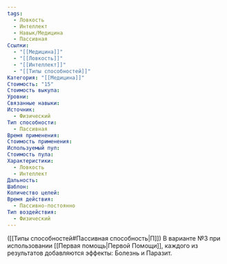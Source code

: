 ```yaml
---
tags:
  - Ловкость
  - Интеллект
  - Навык/Медицина
  - Пассивная
Ссылки:
  - "[[Медицина]]"
  - "[[Ловкость]]"
  - "[[Интеллект]]"
  - "[[Типы способностей]]"
Категория: "[[Медицина]]"
Стоимость: "15"
Стоимость выкупа: 
Уровни: 
Связанные навыки: 
Источник:
  - Физический
Тип способности:
  - Пассивная
Время применения: 
Стоимость применения: 
Используемый пул: 
Стоимость пула: 
Характеристики:
  - Ловкость
  - Интеллект
Дальность: 
Шаблон: 
Количество целей: 
Время действия:
  - Пассивно-постоянно
Тип воздействия:
  - Физический
---
```

([[Типы способностей#Пассивная способность|П]]) В варианте №3 при использовании [[Первая помощь|Первой Помощи]], каждого из результатов добавляются эффекты: Болезнь и Паразит.